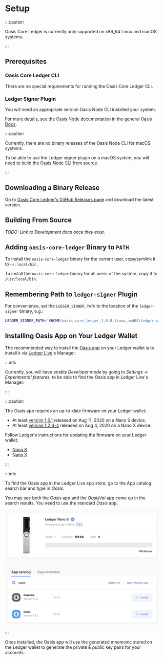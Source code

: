 # Setup

:::caution

Oasis Core Ledger is currently only supported on x86_64 Linux and macOS systems.

:::

## Prerequisites

### Oasis Core Ledger CLI

There are no special requirements for running the Oasis Core Ledger CLI.

### Ledger Signer Plugin

You will need an appropriate version Oasis Node CLI installed your system.

For more details, see the [Oasis Node] documentation in the general
[Oasis Docs].

:::caution

Currently, there are no binary releases of the Oasis Node CLI for macOS systems.

To be able to use the Ledger signer plugin on a macOS system, you will need to
[build the Oasis Node CLI from source].

:::

[Oasis Node]: /general/run-a-node/prerequisites/oasis-node
[Oasis Docs]: /
<!-- markdownlint-disable line-length -->
[build the Oasis Node CLI from source]: /general/run-a-node/prerequisites/oasis-node#building-from-source
<!-- markdownlint-enable line-length -->

## Downloading a Binary Release

Go to [Oasis Core Ledger's GitHub Releases page] and download the latest
version.

[Oasis Core Ledger's GitHub Releases page]:
  https://github.com/oasisprotocol/oasis-core-ledger/releases

## Building From Source

_TODO: Link to Development docs once they exist._

## Adding `oasis-core-ledger` Binary to `PATH`

To install the `oasis-core-ledger` binary for the current user, copy/symlink it
to `~/.local/bin`.

To install the `oasis-core-ledger` binary for all users of the system, copy it
to `/usr/local/bin`.

## Remembering Path to `ledger-signer` Plugin

For convenience, set the `LEDGER_SIGNER_PATH` to the location of the
`ledger-signer` binary, e.g.:

```bash
LEDGER_SIGNER_PATH="$HOME/oasis_core_ledger_1.0.0_linux_amd64/ledger-signer"
```

## Installing Oasis App on Your Ledger Wallet

The recommended way to install the [Oasis app] on your Ledger wallet is to
install it via [Ledger Live]'s Manager.

:::info

Currently, you will have enable _Developer mode_ by going to
_Settings -> Experimental features_, to be able to find the Oasis app in
Ledger Live's Manager.

:::

:::caution

The Oasis app requires an up-to-date firmware on your Ledger wallet:

- At least [version 1.6.1] released on Aug 11, 2020 on a Nano S device.
- At least [version 1.2.4-4] released on Aug 4, 2020 on a Nano X device.

Follow Ledger's instructions for updating the firmware on your Ledger wallet:

- [Nano S]
- [Nano X]

:::

:::info

To find the Oasis app in the Ledger Live app store, go to the App catalog
search bar and type in _Oasis_.

You may see both the _Oasis_ app and the _OasisVal_ app come up in the search
results. You need to use the standard _Oasis_ app.

![Oasis app in Ledger Live](../assets/ledger-live-manager-oasis.png)

:::

Once installed, the Oasis app will use the generated mnemonic stored on the
Ledger wallet to generate the private & public key pairs for your accounts.

<!-- markdownlint-disable line-length -->
[Oasis app]: https://github.com/Zondax/ledger-oasis
[Ledger Live]: https://www.ledger.com/ledger-live/
[version 1.6.1]:
  https://support.ledger.com/hc/en-us/articles/360010446000-Ledger-Nano-S-firmware-release-notes
[version 1.2.4-4]:
  https://support.ledger.com/hc/en-us/articles/360014980580-Ledger-Nano-X-firmware-release-notes
[Nano S]:
  https://support.ledger.com/hc/en-us/articles/360002731113-Update-Ledger-Nano-S-firmware
[Nano X]:
  https://support.ledger.com/hc/en-us/articles/360013349800
<!-- markdownlint-enable line-length -->

